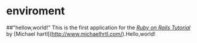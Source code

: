# enviroment
##"hellow,world!"
This is the first application for the
[*Ruby on Rails Tutorial*](https://railstutorial.jp/)
by [Michael hartl[(http://www.michaelhrtl.com/).Hello,world!
